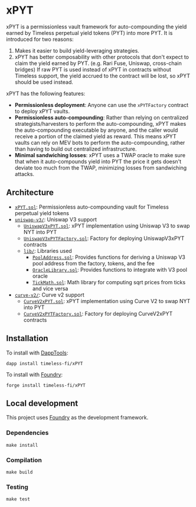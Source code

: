 # xPYT

xPYT is a permissionless vault framework for auto-compounding the yield earned by Timeless perpetual yield tokens (PYT) into more PYT. It is introduced for two reasons:

1. Makes it easier to build yield-leveraging strategies.
2. xPYT has better composability with other protocols that don't expect to claim the yield earned by PYT. (e.g. Rari Fuse, Uniswap, cross-chain bridges) If raw PYT is used instead of xPYT in contracts without Timeless support, the yield accrued to the contract will be lost, so xPYT should be used instead.

xPYT has the following features:

-   **Permissionless deployment**: Anyone can use the `xPYTFactory` contract to deploy xPYT vaults.
-   **Permissionless auto-compounding**: Rather than relying on centralized strategists/harvesters to perform the auto-compounding, xPYT makes the auto-compounding executable by anyone, and the caller would receive a portion of the claimed yield as reward. This means xPYT vaults can rely on MEV bots to perform the auto-compounding, rather than having to build out centralized infrastructure.
-   **Minimal sandwiching losses**: xPYT uses a TWAP oracle to make sure that when it auto-compounds yield into PYT the price it gets doesn't deviate too much from the TWAP, minimizing losses from sandwiching attacks.

## Architecture

-   [`xPYT.sol`](src/xPYT.sol): Permissionless auto-compounding vault for Timeless perpetual yield tokens
-   [`uniswap-v3/`](src/uniswap-v3/): Uniswap V3 support
    -   [`UniswapV3xPYT.sol`](src/uniswap-v3/UniswapV3xPYT.sol): xPYT implementation using Uniswap V3 to swap NYT into PYT
    -   [`UniswapV3xPYTFactory.sol`](src/uniswap-v3/UniswapV3xPYTFactory.sol): Factory for deploying UniswapV3xPYT contracts
    -   [`lib/`](src/uniswap-v3/lib/): Libraries used
        -   [`PoolAddress.sol`](src/uniswap-v3/lib/PoolAddress.sol): Provides functions for deriving a Uniswap V3 pool address from the factory, tokens, and the fee
        -   [`OracleLibrary.sol`](src/uniswap-v3/lib/OracleLibrary.sol): Provides functions to integrate with V3 pool oracle
        -   [`TickMath.sol`](src/uniswap-v3/lib/TickMath.sol): Math library for computing sqrt prices from ticks and vice versa
-   [`curve-v2/`](src/curve-v2/): Curve v2 support
    -   [`CurveV2xPYT.sol`](src/curve-v2/CurveV2xPYT.sol): xPYT implementation using Curve V2 to swap NYT into PYT
    -   [`CurveV2xPYTFactory.sol`](src/curve-v2/CurveV2xPYTFactory.sol): Factory for deploying CurveV2xPYT contracts

## Installation

To install with [DappTools](https://github.com/dapphub/dapptools):

```
dapp install timeless-fi/xPYT
```

To install with [Foundry](https://github.com/gakonst/foundry):

```
forge install timeless-fi/xPYT
```

## Local development

This project uses [Foundry](https://github.com/gakonst/foundry) as the development framework.

### Dependencies

```
make install
```

### Compilation

```
make build
```

### Testing

```
make test
```
